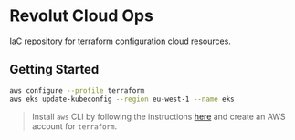 # Revolut Cloud Ops

IaC repository for terraform configuration cloud resources.


## Getting Started
```bash
aws configure --profile terraform
aws eks update-kubeconfig --region eu-west-1 --name eks
```

> Install `aws` CLI by following the instructions [here](https://docs.aws.amazon.com/cli/latest/userguide/getting-started-install.html) and create an AWS account for `terraform`.
